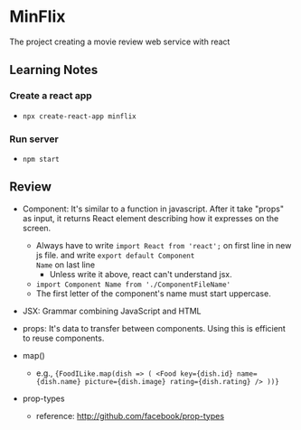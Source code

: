 # MinFlix
The project creating a movie review web service with react

## Learning Notes
### Create a react app
- <code>npx create-react-app minflix</code>
### Run server
- <code>npm start</code>

## Review
- Component: It's similar to a function in javascript. After it take "props" as input, it returns React element describing how it expresses on the screen.
  - Always have to write <code>import React from 'react';</code> on first line in new js file. and write <code>export default Component Name</code> on last line
    - Unless write it above, react can't understand jsx.
  - <code>import Component Name from './ComponentFileName'</code>
  - The first letter of the component's name must start uppercase.
- JSX: Grammar combining JavaScript and HTML
- props: It's data to transfer between components. Using this is efficient to reuse components.
- map()
  - e.g., ```{FoodILike.map(dish => ( <Food key={dish.id} name={dish.name} picture={dish.image} rating={dish.rating} /> ))}```


- prop-types
  - reference: http://github.com/facebook/prop-types
